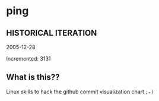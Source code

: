 # ping

## HISTORICAL ITERATION
2005-12-28

Incremented: 3131

## What is this?? 
Linux skills to hack the github commit visualization chart `;-)`
